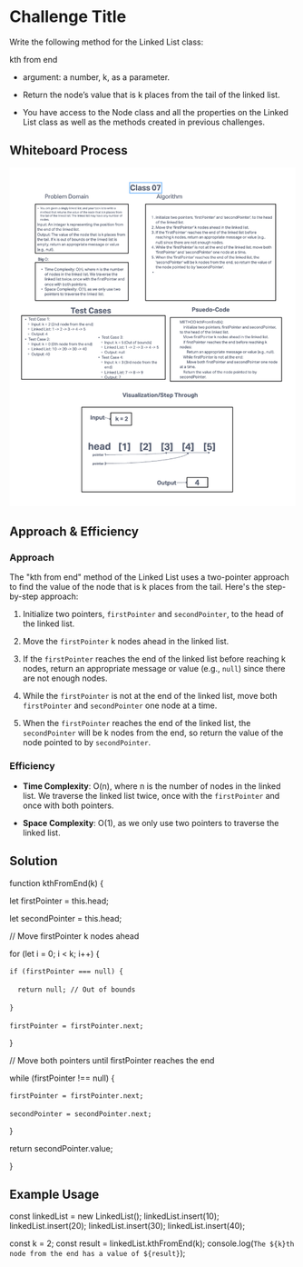 # Challenge Title

Write the following method for the Linked List class:

kth from end

- argument: a number, k, as a parameter.

- Return the node’s value that is k places from the tail of the linked list.

- You have access to the Node class and all the properties on the Linked List class as well as the methods created in previous challenges.

## Whiteboard Process

![Linked List Kth](./Screenshot%202023-09-26%20at%2011.30.37%20PM.png)

## Approach & Efficiency

### Approach

The "kth from end" method of the Linked List uses a two-pointer approach to find the value of the node that is k places from the tail. Here's the step-by-step approach:

1. Initialize two pointers, `firstPointer` and `secondPointer`, to the head of the linked list.

2. Move the `firstPointer` k nodes ahead in the linked list.

3. If the `firstPointer` reaches the end of the linked list before reaching k nodes, return an appropriate message or value (e.g., `null`) since there are not enough nodes.

4. While the `firstPointer` is not at the end of the linked list, move both `firstPointer` and `secondPointer` one node at a time.

5. When the `firstPointer` reaches the end of the linked list, the `secondPointer` will be k nodes from the end, so return the value of the node pointed to by `secondPointer`.

### Efficiency

- **Time Complexity**: O(n), where n is the number of nodes in the linked list. We traverse the linked list twice, once with the `firstPointer` and once with both pointers.

- **Space Complexity**: O(1), as we only use two pointers to traverse the linked list.

## Solution

function kthFromEnd(k) {

  let firstPointer = this.head;

  let secondPointer = this.head;

  // Move firstPointer k nodes ahead

  for (let i = 0; i < k; i++) {

    if (firstPointer === null) {

      return null; // Out of bounds

    }

    firstPointer = firstPointer.next;

  }

  // Move both pointers until firstPointer reaches the end

  while (firstPointer !== null) {

    firstPointer = firstPointer.next;

    secondPointer = secondPointer.next;

  }

  return secondPointer.value;

}

## Example Usage

const linkedList = new LinkedList();
linkedList.insert(10);
linkedList.insert(20);
linkedList.insert(30);
linkedList.insert(40);

const k = 2;
const result = linkedList.kthFromEnd(k);
console.log(`The ${k}th node from the end has a value of ${result}`);
